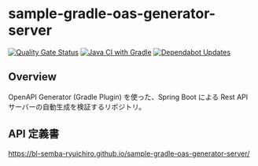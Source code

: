 # sample-gradle-oas-generator-server

[![Quality Gate Status](https://sonarcloud.io/api/project_badges/measure?project=bl-semba-ryuichiro_sample-gradle-oas-generator&metric=alert_status)](https://sonarcloud.io/summary/new_code?id=bl-semba-ryuichiro_sample-gradle-oas-generator) [![Java CI with Gradle](https://github.com/bl-semba-ryuichiro/sample-gradle-oas-generator/actions/workflows/build.yaml/badge.svg)](https://github.com/bl-semba-ryuichiro/sample-gradle-oas-generator/actions/workflows/build.yaml) [![Dependabot Updates](https://github.com/bl-semba-ryuichiro/sample-gradle-oas-generator/actions/workflows/dependabot/dependabot-updates/badge.svg)](https://github.com/bl-semba-ryuichiro/sample-gradle-oas-generator/actions/workflows/dependabot/dependabot-updates)

## Overview

OpenAPI Generator (Gradle Plugin) を使った、Spring Boot による Rest API サーバーの自動生成を検証するリポジトリ。

## API 定義書

https://bl-semba-ryuichiro.github.io/sample-gradle-oas-generator-server/
